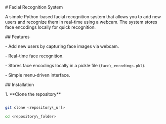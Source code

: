 \# Facial Recognition System



A simple Python-based facial recognition system that allows you to add new users and recognize them in real-time using a webcam. The system stores face encodings locally for quick recognition.



\## Features



\- Add new users by capturing face images via webcam.

\- Real-time face recognition.

\- Stores face encodings locally in a pickle file (`face\_encodings.pkl`).

\- Simple menu-driven interface.



\## Installation



1\. \*\*Clone the repository\*\*

```bash

git clone <repository\_url>

cd <repository\_folder>



